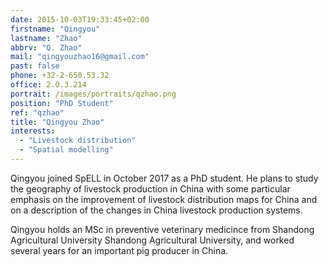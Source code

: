 ```yaml
---
date: 2015-10-03T19:33:45+02:00
firstname: "Qingyou"
lastname: "Zhao"
abbrv: "Q. Zhao"
mail: "qingyouzhao16@gmail.com"
past: false
phone: +32-2-650.53.32
office: 2.O.3.214
portrait: /images/portraits/qzhao.png
position: "PhD Student"
ref: "qzhao"
title: "Qingyou Zhao"
interests:
  - "Livestock distribution"
  - "Spatial modelling"
---
```


Qingyou joined SpELL in October 2017 as a PhD student. He plans to study the geography of livestock production in China 
with some particular emphasis on the improvement of livestock distribution maps for China and on a description of the changes 
in China livestock production systems.

Qingyou holds an MSc in preventive veterinary medicince from Shandong Agricultural University Shandong Agricultural University, and worked
several years for an important pig producer in China.

